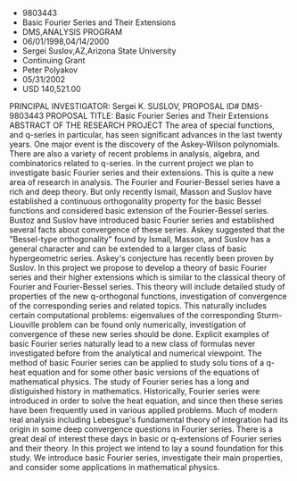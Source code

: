 
* 9803443
* Basic Fourier Series and Their Extensions
* DMS,ANALYSIS PROGRAM
* 06/01/1998,04/14/2000
* Sergei Suslov,AZ,Arizona State University
* Continuing Grant
* Peter Polyakov
* 05/31/2002
* USD 140,521.00

PRINCIPAL INVESTIGATOR: Sergei K. SUSLOV, PROPOSAL ID# DMS-9803443 PROPOSAL
TITLE: Basic Fourier Series and Their Extensions ABSTRACT OF THE RESEARCH
PROJECT The area of special functions, and q-series in particular, has seen
significant advances in the last twenty years. One major event is the discovery
of the Askey-Wilson polynomials. There are also a variety of recent problems in
analysis, algebra, and combinatorics related to q-series. In the current project
we plan to investigate basic Fourier series and their extensions. This is quite
a new area of research in analysis. The Fourier and Fourier-Bessel series have a
rich and deep theory. But only recently Ismail, Masson and Suslov have
established a continuous orthogonality property for the basic Bessel functions
and considered basic extension of the Fourier-Bessel series. Bustoz and Suslov
have introduced basic Fourier series and established several facts about
convergence of these series. Askey suggested that the "Bessel-type
orthogonality" found by Ismail, Masson, and Suslov has a general character and
can be extended to a larger class of basic hypergeometric series. Askey's
conjecture has recently been proven by Suslov. In this project we propose to
develop a theory of basic Fourier series and their higher extensions which is
similar to the classical theory of Fourier and Fourier-Bessel series. This
theory will include detailed study of properties of the new q-orthogonal
functions, investigation of convergence of the corresponding series and related
topics. This naturally includes certain computational problems: eigenvalues of
the corresponding Sturm-Liouville problem can be found only numerically,
investigation of convergence of these new series should be done. Explicit
examples of basic Fourier series naturally lead to a new class of formulas never
investigated before from the analytical and numerical viewpoint. The method of
basic Fourier series can be applied to study solu tions of a q-heat equation and
for some other basic versions of the equations of mathematical physics. The
study of Fourier series has a long and distiguished history in mathematics.
Historically, Fourier series were introduced in order to solve the heat
equation, and since then these series have been frequently used in various
applied problems. Much of modern real analysis including Lebesgue's fundamental
theory of integration had its origin in some deep convergence questions in
Fourier series. There is a great deal of interest these days in basic or
q-extensions of Fourier series and their theory. In this project we intend to
lay a sound foundation for this study. We introduce basic Fourier series,
investigate their main properties, and consider some applications in
mathematical physics.
